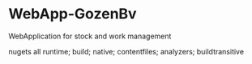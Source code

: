 # WebApp-GozenBv
WebApplication for stock and work management

nugets
    <PackageReference Include="Microsoft.AspNetCore.Identity.EntityFrameworkCore" Version="3.1.15" />
    <PackageReference Include="Microsoft.EntityFrameworkCore.SqlServer" Version="3.1.30" />
    <PackageReference Include="Microsoft.EntityFrameworkCore.Tools" Version="3.1.30">
      <PrivateAssets>all</PrivateAssets>
      <IncludeAssets>runtime; build; native; contentfiles; analyzers; buildtransitive</IncludeAssets>
    </PackageReference>
    <PackageReference Include="Microsoft.VisualStudio.Web.CodeGeneration.Design" Version="3.1.5" />
